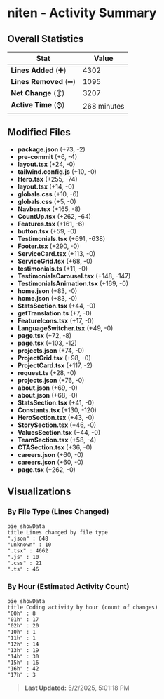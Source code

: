 # niten - Activity Summary 

## Overall Statistics

| Stat                   | Value                                                             |
| ---------------------- | ----------------------------------------------------------------- |
| **Lines Added** (➕)   | 4302                                          |
| **Lines Removed** (➖) | 1095                                        |
| **Net Change** (↕)    | 3207                |
| **Active Time** (⌚)   | 268 minutes |


## Modified Files
- **package.json** (+73, -2)
- **pre-commit** (+6, -4)
- **layout.tsx** (+24, -0)
- **tailwind.config.js** (+10, -0)
- **Hero.tsx** (+255, -74)
- **layout.tsx** (+14, -0)
- **globals.css** (+10, -6)
- **globals.css** (+5, -0)
- **Navbar.tsx** (+165, -8)
- **CountUp.tsx** (+262, -64)
- **Features.tsx** (+161, -6)
- **button.tsx** (+59, -0)
- **Testimonials.tsx** (+691, -638)
- **Footer.tsx** (+290, -0)
- **ServiceCard.tsx** (+113, -0)
- **ServiceGrid.tsx** (+68, -0)
- **testimonials.ts** (+11, -0)
- **TestimonialsCarousel.tsx** (+148, -147)
- **TestimonialsAnimation.tsx** (+169, -0)
- **home.json** (+83, -0)
- **home.json** (+83, -0)
- **StatsSection.tsx** (+44, -0)
- **getTranslation.ts** (+7, -0)
- **FeatureIcons.tsx** (+17, -0)
- **LanguageSwitcher.tsx** (+49, -0)
- **page.tsx** (+72, -8)
- **page.tsx** (+103, -12)
- **projects.json** (+74, -0)
- **ProjectGrid.tsx** (+98, -0)
- **ProjectCard.tsx** (+117, -2)
- **request.ts** (+28, -0)
- **projects.json** (+76, -0)
- **about.json** (+69, -0)
- **about.json** (+68, -0)
- **StatsSection.tsx** (+41, -0)
- **Constants.tsx** (+130, -120)
- **HeroSection.tsx** (+43, -0)
- **StorySection.tsx** (+46, -0)
- **ValuesSection.tsx** (+44, -0)
- **TeamSection.tsx** (+58, -4)
- **CTASection.tsx** (+36, -0)
- **careers.json** (+60, -0)
- **careers.json** (+60, -0)
- **page.tsx** (+262, -0)

## Visualizations

### By File Type (Lines Changed)

```mermaid
pie showData
title Lines changed by file type
".json" : 648
"unknown" : 10
".tsx" : 4662
".js" : 10
".css" : 21
".ts" : 46
```

### By Hour (Estimated Activity Count)

```mermaid
pie showData
title Coding activity by hour (count of changes)
"00h" : 8
"01h" : 17
"02h" : 20
"10h" : 1
"11h" : 1
"12h" : 14
"13h" : 19
"14h" : 30
"15h" : 16
"16h" : 42
"17h" : 3
```


> **Last Updated:** 5/2/2025, 5:01:18 PM